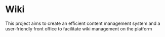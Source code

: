# Wiki
This project aims to create an efficient content management system and a user-friendly front office to facilitate wiki management on the platform
#
